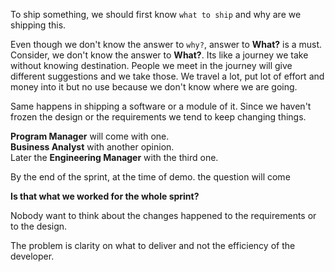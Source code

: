 <!--


---
 'Opinion : On Delivery'
date: 2018-12-13 00:05:00 IST
updated: 2018-12-13 00:05:00 IST
categories: opinion
tags: standup
---

-->
<!DOCTYPE html>
<html>

<head>
  <title>basic-git-workflow</title>
  <meta charset="utf-8">
  <meta name="viewport" content="width=device-width, initial-scale=1.0">


  <link rel="stylesheet" href="./css/bootstrap.css">
  <link rel="stylesheet" href="./css/bootstrap.grid.css">
  <link rel="stylesheet" href="./css/bootstrap.min.css">
  <link rel="stylesheet" href="./css/bootstrap-reboot.min.css">
  <link rel="stylesheet" href="./css/bootstrap.css.map">
  <link rel="stylesheet" href="./css/blog-home.css">
  <link rel="stylesheet" href="./css/prism.css">
  <script async defer src="./css/prism.js"></script>
</head>

<body>


To ship something, we should first know `what to ship` and why are we shipping this.

Even though we don't know the answer to `why?`, answer to **What?** is a must.    
Consider, we don't know the answer to **What?**. Its like a journey we take without knowing destination.
People we meet in the journey will give different suggestions and we take those.
We travel a lot, put lot of effort and money into it but no use because we don't know where we are going.

Same happens in shipping a software or a module of it. 
Since we haven't frozen the design or the requirements we tend to keep changing things.

**Program Manager** will come with one.  
**Business Analyst** with another opinion.  
Later the **Engineering Manager** with the third one.  

By the end of the sprint, at the time of demo. the question will come

**Is that what we worked for the whole sprint?** 

Nobody want to think about the changes happened to the requirements or to the design.

The problem is clarity on what to deliver and not the efficiency of the developer.
